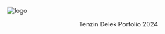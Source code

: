 ![logo](https://tenzindelekportfolio.vercel.app/opengraph-image.png?ef3c58d89f1746b4)
<p align="center">Tenzin Delek Porfolio 2024</p>

